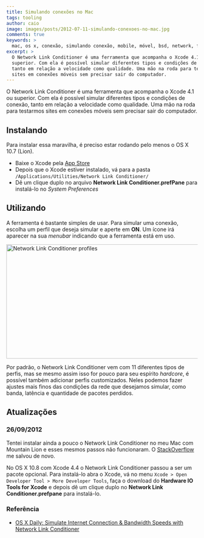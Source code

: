 ```yaml
---
title: Simulando conexões no Mac
tags: tooling
author: caio
image: images/posts/2012-07-11-simulando-conexoes-no-mac.jpg
comments: true
keywords: >
  mac, os x, conexão, simulando conexão, mobile, móvel, bsd, network, firewall
excerpt: >
  O Network Link Conditioner é uma ferramenta que acompanha o Xcode 4.1 ou
  superior. Com ela é possível simular diferentes tipos e condições de conexão,
  tanto em relação a velocidade como qualidade. Uma mão na roda para testarmos
  sites em conexões móveis sem precisar sair do computador.
---
```


O Network Link Conditioner é uma ferramenta que acompanha o Xcode 4.1 ou superior.
Com ela é possível simular diferentes tipos e condições de conexão, tanto em relação a velocidade como qualidade.
Uma mão na roda para testarmos sites em conexões móveis sem precisar sair do computador.

## Instalando

Para instalar essa maravilha, é preciso estar rodando pelo menos o OS X 10.7 (Lion).
- Baixe o Xcode pela [App Store](http://itunes.apple.com/us/app/xcode/id497799835?mt=12)
- Depois que o Xcode estiver instalado, vá para a pasta `/Applications/Utilities/Network Link Conditioner/`
- Dê um clique duplo no arquivo **Network Link Conditioner.prefPane** para instalá-lo no *System Preferences*

## Utilizando

A ferramenta é bastante simples de usar.
Para simular uma conexão, escolha um perfil que deseja simular e aperte em **ON**.
Um ícone irá aparecer na sua *menubar* indicando que a ferramenta está em uso.

<img src="/images/posts/2012-07-11-network-link-conditioner-profiles.jpg" alt="Network Link Conditioner profiles" class="img" width="700" height="300" />

Por padrão, o Network Link Conditioner vem com 11 diferentes tipos de perfis, mas se mesmo assim isso for pouco para seu espírito *hardcore*, é possível também adicionar perfis customizados.
Neles podemos fazer ajustes mais finos das condições da rede que desejamos simular, como banda, latência e quantidade de pacotes perdidos.

<h2 id="atualizacoes">Atualizações</h2>
<div class="update">
    <h3>26/09/2012</h3>
    <p>
    	Tentei instalar ainda a pouco o Network Link Conditioner no meu Mac com Mountain Lion e
    	esses mesmos passos não funcionaram.
    	O <a href="http://stackoverflow.com/questions/11699805/where-is-network-link-conditioner-prefpane-in-osx-mountain-lion-and-xcode-4-4">StackOverflow</a>
    	me salvou de novo.
    </p>
    <p>
    	No OS X 10.8 com Xcode 4.4 o Network Link Conditioner passou a ser um pacote opcional.
    	Para instalá-lo abra o Xcode, vá no menu <code>Xcode > Open Developer Tool > More Developer Tools</code>,
    	faça o download do <strong>Hardware IO Tools for Xcode</strong> e depois dê um clique duplo no
    	<strong>Network Link Conditioner.prefpane</strong> para instalá-lo.
    </p>
</div>

<aside class="fonte">
	<h3>Referência</h3>
	<ul>
		<li><a href="http://osxdaily.com/2011/08/10/simulate-internet-connectivity-bandwidth-speeds-network-link-conditioner/" alt="Simulate Internet Connection &amp; Bandwidth Speeds with Network Link Conditioner" title="Simulate Internet Connection &amp; Bandwidth Speeds with Network Link Conditioner">OS X Daily: Simulate Internet Connection &amp; Bandwidth Speeds with Network Link Conditioner</a></li>
	</ul>
</aside>
